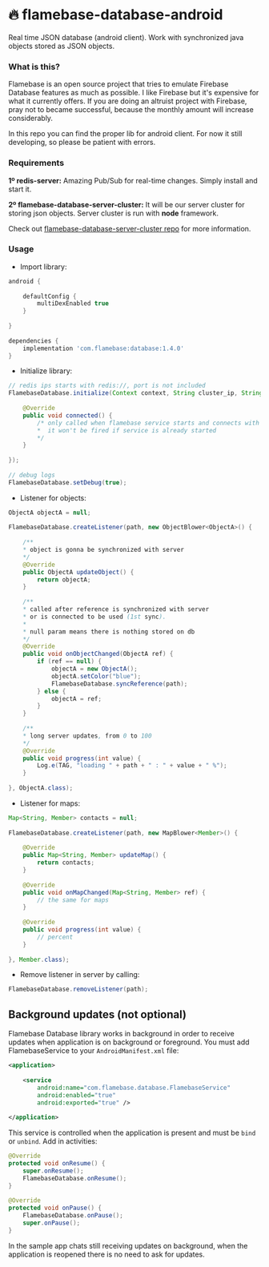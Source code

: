# :fire: flamebase-database-android

Real time JSON database (android client). Work with synchronized java objects stored as JSON objects.

### What is this?
Flamebase is an open source project that tries to emulate Firebase Database features as much as possible. I like Firebase but it's expensive for what it currently offers.
If you are doing an altruist project with Firebase, pray not to became successful, because the monthly amount will increase considerably.

In this repo you can find the proper lib for android client.
For now it still developing, so please be patient with errors.

### Requirements
**1º redis-server:** Amazing Pub/Sub for real-time changes. Simply install and start it.

**2º flamebase-database-server-cluster:** It will be our server cluster for storing json objects. Server cluster is run with **node** framework.

Check out [flamebase-database-server-cluster repo](https://github.com/flamebase/flamebase-database-server-cluster) for more information.

### Usage
- Import library:

```groovy
android {
 
    defaultConfig {
        multiDexEnabled true
    }
    
}
 
dependencies {
    implementation 'com.flamebase:database:1.4.0'
}
```
- Initialize library:
```java
// redis ips starts with redis://, port is not included
FlamebaseDatabase.initialize(Context context, String cluster_ip, String redis_ip, new StatusListener() {
 
    @Override
    public void connected() {
        /* only called when flamebase service starts and connects with cluster
        *  it won't be fired if service is already started
        */
    }
 
});
 
// debug logs
FlamebaseDatabase.setDebug(true);
```
- Listener for objects:
```java
ObjectA objectA = null;
 
FlamebaseDatabase.createListener(path, new ObjectBlower<ObjectA>() {
 
    /**
    * object is gonna be synchronized with server
    */
    @Override
    public ObjectA updateObject() {
        return objectA;
    }
 
    /**
    * called after reference is synchronized with server
    * or is connected to be used (1st sync).
    * 
    * null param means there is nothing stored on db
    */
    @Override
    public void onObjectChanged(ObjectA ref) {
        if (ref == null) {                          
            objectA = new ObjectA();
            objectA.setColor("blue");
            FlamebaseDatabase.syncReference(path);
        } else {                                    
            objectA = ref;                          
        }
    }
 
    /**
    * long server updates, from 0 to 100
    */
    @Override
    public void progress(int value) {
        Log.e(TAG, "loading " + path + " : " + value + " %");
    }
 
}, ObjectA.class);
```
- Listener for maps:
```java
Map<String, Member> contacts = null;
 
FlamebaseDatabase.createListener(path, new MapBlower<Member>() {
 
    @Override
    public Map<String, Member> updateMap() {
        return contacts;
    }
 
    @Override
    public void onMapChanged(Map<String, Member> ref) {
        // the same for maps
    }
 
    @Override
    public void progress(int value) {
        // percent
    }
 
}, Member.class);
```
- Remove listener in server by calling:
```java
FlamebaseDatabase.removeListener(path);
```

Background updates (not optional)
------------------
Flamebase Database library works in background in order to receive updates when application is on background or foreground. You must add FlamebaseService to your `AndroidManifest.xml` file:
```xml
<application>
 
    <service
        android:name="com.flamebase.database.FlamebaseService"
        android:enabled="true"
        android:exported="true" />
 
</application>
```
This service is controlled when the application is present and must be `bind` or `unbind`. Add in activities:
```java
@Override
protected void onResume() {
    super.onResume();
    FlamebaseDatabase.onResume();
}
 
@Override
protected void onPause() {
    FlamebaseDatabase.onPause();
    super.onPause();
}
```
In the sample app chats still receiving updates on background, when the application is reopened there is no need to ask for updates.